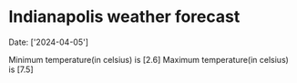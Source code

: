 # Indianapolis weather forecast 
Date: ['2024-04-05'] 

Minimum temperature(in celsius) is [2.6] 
Maximum temperature(in celsius) is [7.5]